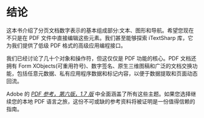 # 结论

这本书介绍了分页文档数字表示的基本组成部分:文本、图形和导航。希望您现在不只是在 PDF 文件中直接编辑这些元素。我们甚至能够探索 iTextSharp 库，它为我们提供了低级 PDF 格式的高级应用编程接口。

我们已经讨论了几十个对象和操作符，但这仅仅是 PDF 功能的核心。PDF 文档还拥有 Form XObjects(可重用符号)、数字签名、原生三维图稿和广泛的文档交换功能，包括任意元数据、私有应用程序数据和标记内容，以便于数据提取和页面动态回流。

Adobe 的 *[PDF 参考，第六版，1.7 版](http://www.adobe.com/devnet/pdf.html)* 中全面涵盖了所有这些主题。如果您选择继续您的本地 PDF 语言之旅，这份不可或缺的参考资料将被证明是一份值得信赖的指南。